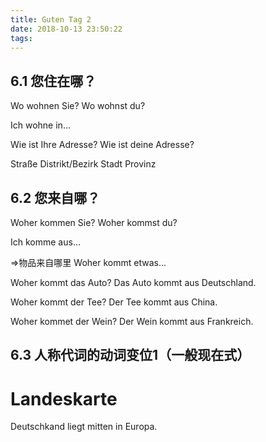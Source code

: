 ```yaml
---
title: Guten Tag 2
date: 2018-10-13 23:50:22
tags:
---
```

## 6.1 您住在哪？
Wo wohnen Sie?
Wo wohnst du?

Ich wohne in...

Wie ist Ihre Adresse?
Wie ist deine Adresse?

Straße
Distrikt/Bezirk
Stadt
Provinz

## 6.2 您来自哪？
Woher kommen Sie?
Woher kommst du?

Ich komme aus...

=>物品来自哪里
Woher kommt etwas...

Woher kommt das Auto?
Das Auto kommt aus Deutschland.

Woher kommt der Tee?
Der Tee kommt aus China.

Woher kommet der Wein?
Der Wein kommt aus Frankreich.

## 6.3 人称代词的动词变位1（一般现在式）

# Landeskarte
Deutschkand liegt mitten in Europa.